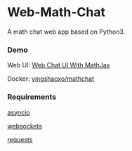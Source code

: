 # Web-Math-Chat
A math chat web app based on Python3.


### Demo
Web UI: [Web Chat UI With MathJax](http://bootsnipp.com/snippets/X27Wp)

Docker: [yingshaoxo/mathchat](https://hub.docker.com/r/yingshaoxo/mathchat/)


### Requirements
[asyncio](https://docs.python.org/3/library/asyncio.html)

[websockets](https://github.com/aaugustin/websockets)

[requests](https://github.com/requests/requests)
